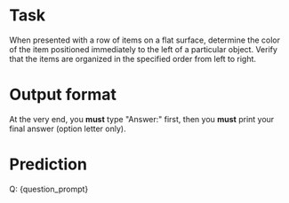 # Task
When presented with a row of items on a flat surface, determine the color of the item positioned immediately to the left of a particular object. Verify that the items are organized in the specified order from left to right.

# Output format
At the very end, you **must** type "Answer:" first, then you **must** print your final answer (option letter only).

# Prediction
Q: {question_prompt}